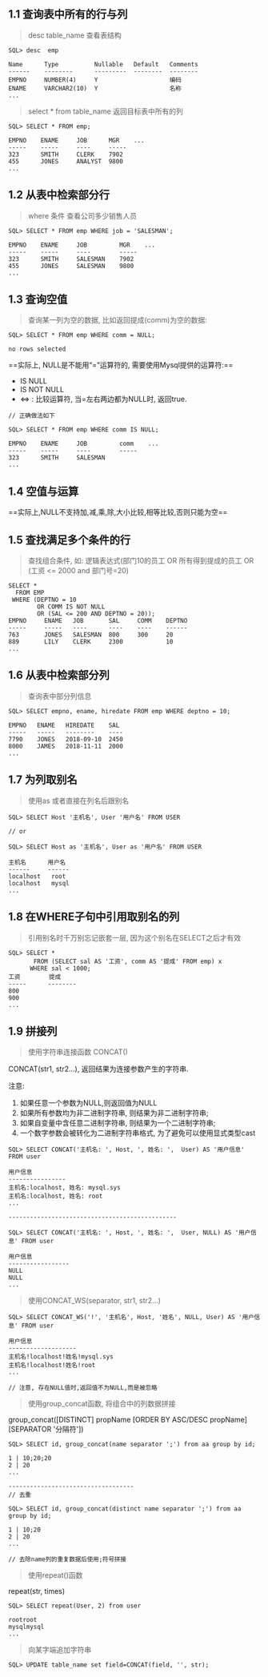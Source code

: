 ## 1.1 查询表中所有的行与列

> desc table_name 查看表结构

```
SQL> desc  emp

Name      Type          Nullable   Default   Comments
------    --------      ---------  --------  --------
EMPNO     NUMBER(4)     Y                    编码
ENAME     VARCHAR2(10)  Y                    名称
...
```

> select * from table_name 返回目标表中所有的列

```
SQL> SELECT * FROM emp;

EMPNO    ENAME     JOB      MGR    ...
-----    -----     ----     -----
323      SMITH     CLERK    7902
455      JONES     ANALYST  9800
...
```

## 1.2 从表中检索部分行

> where 条件 查看公司多少销售人员

```
SQL> SELECT * FROM emp WHERE job = 'SALESMAN';

EMPNO    ENAME     JOB         MGR    ...
-----    -----     ----        -----
323      SMITH     SALESMAN    7902
455      JONES     SALESMAN    9800
...
```
## 1.3 查询空值

> 查询某一列为空的数据, 比如返回提成(comm)为空的数据:

```
SQL> SELECT * FROM emp WHERE comm = NULL;

no rows selected

```

==实际上, NULL是不能用“=”运算符的, 需要使用Mysql提供的运算符:==

- IS NULL
- IS NOT NULL
- <=> : 比较运算符, 当=左右两边都为NULL时, 返回true.

```
// 正确做法如下

SQL> SELECT * FROM emp WHERE comm IS NULL;

EMPNO    ENAME     JOB         comm    ...
-----    -----     ----        -----
323      SMITH     SALESMAN    
...
```

## 1.4 空值与运算

==实际上,NULL不支持加,减,乘,除,大小比较,相等比较,否则只能为空==


## 1.5 查找满足多个条件的行

> 查找组合条件, 如: 逻辑表达式(部门10的员工 OR 所有得到提成的员工 OR (工资 <= 2000 and 部门号=20)

```
SELECT *
  FROM EMP
 WHERE (DEPTNO = 10
        OR COMM IS NOT NULL
        OR (SAL <= 200 AND DEPTNO = 20));
EMPNO     ENAME   JOB       SAL     COMM    DEPTNO
-----     -----   ----      ----    ----    ------
763       JONES   SALESMAN  800     300     20
889       LILY    CLERK     2300            10
...
```

## 1.6 从表中检索部分列

> 查询表中部分列信息

```
SQL> SELECT empno, ename, hiredate FROM emp WHERE deptno = 10;

EMPNO   ENAME   HIREDATE    SAL
-----   -----   --------    ----
7790    JONES   2018-09-10  2450
8000    JAMES   2018-11-11  2000
...
```
## 1.7 为列取别名

> 使用as 或者直接在列名后跟别名

```
SQL> SELECT Host '主机名', User '用户名' FROM USER

// or

SQL> SELECT Host as '主机名', User as '用户名' FROM USER

主机名      用户名
------     ------
localhost   root
localhost   mysql
...
```

## 1.8 在WHERE子句中引用取别名的列

> 引用别名时千万别忘记嵌套一层, 因为这个别名在SELECT之后才有效

```
SQL> SELECT *
       FROM (SELECT sal AS '工资', comm AS '提成' FROM emp) x
      WHERE sal < 1000;
工资        提成
-----      --------
800         
900
...
```

## 1.9 拼接列

> 使用字符串连接函数 CONCAT()

CONCAT(str1, str2...), 返回结果为连接参数产生的字符串.

注意:

1. 如果任意一个参数为NULL,则返回值为NULL
2. 如果所有参数均为非二进制字符串, 则结果为非二进制字符串;
3. 如果自变量中含任意二进制字符串, 则结果为一个二进制字符串;
4. 一个数字参数会被转化为二进制字符串格式, 为了避免可以使用显式类型cast

```
SQL> SELECT CONCAT('主机名: ', Host, ', 姓名: ',  User) AS '用户信息' FROM user

用户信息
----------------
主机名:localhost, 姓名: mysql.sys
主机名:localhost, 姓名: root
...

-----------------------------------------------

SQL> SELECT CONCAT('主机名: ', Host, ', 姓名: ',  User, NULL) AS '用户信息' FROM user

用户信息
-----------------
NULL
NULL
...
```

> 使用CONCAT_WS(separator, str1, str2...)

```
SQL> SELECT CONCAT_WS('!', '主机名', Host, '姓名', NULL, User) AS '用户信息' FROM user

用户信息
-------------------
主机名!localhost!姓名!mysql.sys
主机名!localhost!姓名!root
...

// 注意, 存在NULL值时,返回值不为NULL,而是被忽略
```

> 使用group_concat函数, 将组合中的列数据拼接

group_concat([DISTINCT] propName [ORDER BY ASC/DESC propName] [SEPARATOR '分隔符'])

```
SQL> SELECT id, group_concat(name separator ';') from aa group by id;

1 | 10;20;20
2 | 20
...

-----------------------------------
// 去重

SQL> SELECT id, group_concat(distinct name separator ';') from aa group by id;

1 | 10;20
2 | 20
...

// 去除name列的重复数据后使用;符号拼接
```

> 使用repeat()函数

repeat(str, times)

```
SQL> SELECT repeat(User, 2) from user

rootroot
mysqlmysql
...
```

> 向某字端追加字符串

```
SQL> UPDATE table_name set field=CONCAT(field, '', str);
```